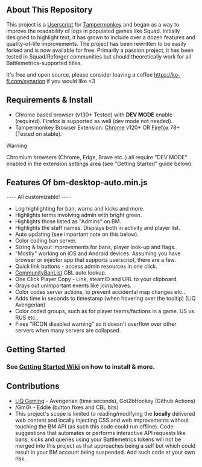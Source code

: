## About This Repository
This project is a [Userscript](https://en.wikipedia.org/wiki/Userscript) for [Tampermonkey](https://www.tampermonkey.net/) and began as a way to improve the readability of logs in populated games like Squad. Initially designed to highlight text, it has grown to include over a dozen features and quality-of-life improvements. The project has been rewritten to be easily forked and is now available for free. Primarily a passion project, it has been tested in Squad/Reforger communities but should theoretically work for all Battlemetrics-supported titles.

It's free and open source, please consider leaving a coffee https://ko-fi.com/synarion if you would like <3

## Requirements & Install
- Chrome based browser (v130+ Tested) with **DEV MODE** enable (required).  Firefox is supported as well (dev mode not needed).
- Tampermonkey Browser Extension: [Chrome](https://chromewebstore.google.com/detail/tampermonkey/dhdgffkkebhmkfjojejmpbldmpobfkfo?hl=en&pli=1) v120+ OR [Firefox](https://addons.mozilla.org/en-US/firefox/addon/tampermonkey/) 78+ (Tested on stable). 

> [!WARNING]
> Chromium browsers (Chrome, Edge, Brave etc..) all require "DEV MODE" enabled in the extension settings area (see "Getting Started" guide below).

## Features Of bm-desktop-auto.min.js
---- All customizable! ----
* Log highlighting for ban, warns and kicks and more.
* Highlights terms involving admin with bright green.
* Highlights those listed as "Admins" on BM.
* Highlights the staff names. Displays both in activity and player list.
* Auto updating (see important note on this below). 
* Color coding ban server.
* Sizing & layout improvements for bans, player look-up and flags.
* "Mostly" working on iOS and Android devices. Assuming you have browser or injector app that supports userscript, there are a few.
* Quick link buttons - access admin resources in one click.
* [CommunityBanList](https://communitybanlist.com/) CBL auto lookup.
* One Click Player Copy - Link, steamID and URL to your clipboard.
* Grays out unimportant events like joins/leaves.
* Color codes server actions, to prevent accidental map changes etc..
* Adds time in seconds to timestamp (when hovering over the tooltip) (LiQ Avengerian)
* Color coded groups, such as for player teams/factions in a game. US vs. RUS etc..
* Fixes "RCON disabled warning" so it doesn't overflow over other servers when many servers are collapsed.

## Getting Started 
### See [Getting Started Wiki](https://github.com/Synarious/bm-userscript/wiki ) on how to install & more.

## Contributions
- [LiQ Gaming](https://liqgaming.com/#/) - Avengerian (time seconds), Got2bHockey (Github Actions)
- /GmG\ - Eddie (button fixes and CBL bits)
- This project's scope is limited to reading/modifying the **locally** delivered web content and locally injecting CSS and web improvements without touching the BM API (as such this code could run offline). Code suggestions that automates or performs interactive API requests like bans, kicks and queries using your Battlemetrics tokens will not be merged into this project as that approaches being a self bot which could result in your BM account being suspended. Add such code at your own risk.
